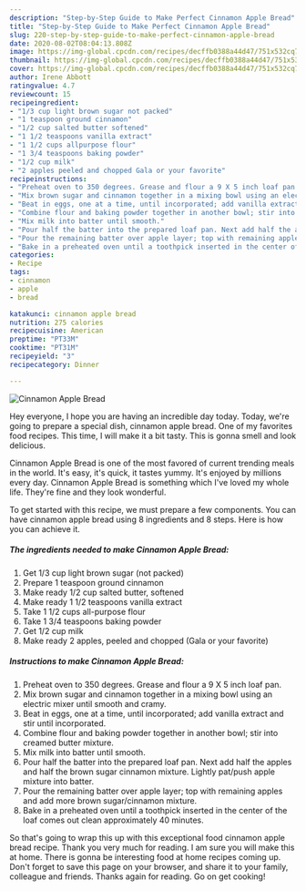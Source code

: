 ```yaml
---
description: "Step-by-Step Guide to Make Perfect Cinnamon Apple Bread"
title: "Step-by-Step Guide to Make Perfect Cinnamon Apple Bread"
slug: 220-step-by-step-guide-to-make-perfect-cinnamon-apple-bread
date: 2020-08-02T08:04:13.808Z
image: https://img-global.cpcdn.com/recipes/decffb0388a44d47/751x532cq70/cinnamon-apple-bread-recipe-main-photo.jpg
thumbnail: https://img-global.cpcdn.com/recipes/decffb0388a44d47/751x532cq70/cinnamon-apple-bread-recipe-main-photo.jpg
cover: https://img-global.cpcdn.com/recipes/decffb0388a44d47/751x532cq70/cinnamon-apple-bread-recipe-main-photo.jpg
author: Irene Abbott
ratingvalue: 4.7
reviewcount: 15
recipeingredient:
- "1/3 cup light brown sugar not packed"
- "1 teaspoon ground cinnamon"
- "1/2 cup salted butter softened"
- "1 1/2 teaspoons vanilla extract"
- "1 1/2 cups allpurpose flour"
- "1 3/4 teaspoons baking powder"
- "1/2 cup milk"
- "2 apples peeled and chopped Gala or your favorite"
recipeinstructions:
- "Preheat oven to 350 degrees. Grease and flour a 9 X 5 inch loaf pan."
- "Mix brown sugar and cinnamon together in a mixing bowl using an electric mixer until smooth and cramy."
- "Beat in eggs, one at a time, until incorporated; add vanilla extract and stir until incorporated."
- "Combine flour and baking powder together in another bowl; stir into creamed butter mixture."
- "Mix milk into batter until smooth."
- "Pour half the batter into the prepared loaf pan. Next add half the apples and half the brown sugar cinnamon mixture. Lightly pat/push apple mixture into batter."
- "Pour the remaining batter over apple layer; top with remaining apples and add more brown sugar/cinnamon mixture."
- "Bake in a preheated oven until a toothpick inserted in the center of the loaf comes out clean approximately 40 minutes."
categories:
- Recipe
tags:
- cinnamon
- apple
- bread

katakunci: cinnamon apple bread 
nutrition: 275 calories
recipecuisine: American
preptime: "PT33M"
cooktime: "PT31M"
recipeyield: "3"
recipecategory: Dinner

---
```



![Cinnamon Apple Bread](https://img-global.cpcdn.com/recipes/decffb0388a44d47/751x532cq70/cinnamon-apple-bread-recipe-main-photo.jpg)

Hey everyone, I hope you are having an incredible day today. Today, we're going to prepare a special dish, cinnamon apple bread. One of my favorites food recipes. This time, I will make it a bit tasty. This is gonna smell and look delicious.



Cinnamon Apple Bread is one of the most favored of current trending meals in the world. It's easy, it's quick, it tastes yummy. It's enjoyed by millions every day. Cinnamon Apple Bread is something which I've loved my whole life. They're fine and they look wonderful.


To get started with this recipe, we must prepare a few components. You can have cinnamon apple bread using 8 ingredients and 8 steps. Here is how you can achieve it.

##### The ingredients needed to make Cinnamon Apple Bread:

1. Get 1/3 cup light brown sugar (not packed)
1. Prepare 1 teaspoon ground cinnamon
1. Make ready 1/2 cup salted butter, softened
1. Make ready 1 1/2 teaspoons vanilla extract
1. Take 1 1/2 cups all-purpose flour
1. Take 1 3/4 teaspoons baking powder
1. Get 1/2 cup milk
1. Make ready 2 apples, peeled and chopped (Gala or your favorite)




##### Instructions to make Cinnamon Apple Bread:

1. Preheat oven to 350 degrees. Grease and flour a 9 X 5 inch loaf pan.
1. Mix brown sugar and cinnamon together in a mixing bowl using an electric mixer until smooth and cramy.
1. Beat in eggs, one at a time, until incorporated; add vanilla extract and stir until incorporated.
1. Combine flour and baking powder together in another bowl; stir into creamed butter mixture.
1. Mix milk into batter until smooth.
1. Pour half the batter into the prepared loaf pan. Next add half the apples and half the brown sugar cinnamon mixture. Lightly pat/push apple mixture into batter.
1. Pour the remaining batter over apple layer; top with remaining apples and add more brown sugar/cinnamon mixture.
1. Bake in a preheated oven until a toothpick inserted in the center of the loaf comes out clean approximately 40 minutes.




So that's going to wrap this up with this exceptional food cinnamon apple bread recipe. Thank you very much for reading. I am sure you will make this at home. There is gonna be interesting food at home recipes coming up. Don't forget to save this page on your browser, and share it to your family, colleague and friends. Thanks again for reading. Go on get cooking!
